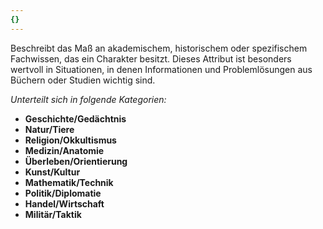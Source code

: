 ```yaml
---
{}
---
```

Beschreibt das Maß an akademischem, historischem oder spezifischem Fachwissen, das ein Charakter besitzt. Dieses Attribut ist besonders wertvoll in Situationen, in denen Informationen und Problemlösungen aus Büchern oder Studien wichtig sind.  
  
*Unterteilt sich in folgende Kategorien:*  
  
- **Geschichte/Gedächtnis**  
- **Natur/Tiere**  
- **Religion/Okkultismus**  
- **Medizin/Anatomie**  
- **Überleben/Orientierung**  
- **Kunst/Kultur**  
- **Mathematik/Technik**  
- **Politik/Diplomatie**  
- **Handel/Wirtschaft**  
- **Militär/Taktik**